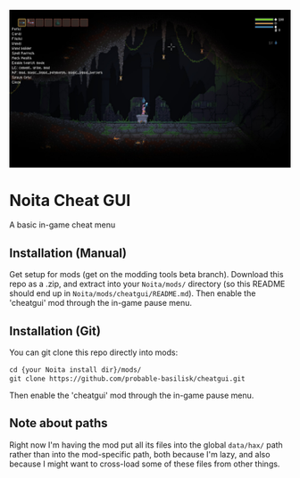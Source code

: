 ![Screenshot of the cheat menu as it appears in Noita](/screenshot.jpg?raw=true)

# Noita Cheat GUI
A basic in-game cheat menu

## Installation (Manual)
Get setup for mods (get on the modding tools beta branch). Download
this repo as a .zip, and extract into your `Noita/mods/` directory (so this README
should end up in `Noita/mods/cheatgui/README.md`). Then enable
the 'cheatgui' mod through the in-game pause menu.

## Installation (Git)
You can git clone this repo directly into mods:
```
cd {your Noita install dir}/mods/
git clone https://github.com/probable-basilisk/cheatgui.git
```
Then enable the 'cheatgui' mod through the in-game pause menu.

## Note about paths
Right now I'm having the mod put all its files into the global `data/hax/`
path rather than into the mod-specific path, both because I'm lazy, and
also because I might want to cross-load some of these files from other things.